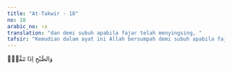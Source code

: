 ```yaml
---
title: "At-Takwir - 18"
no: 18
arabic_no: ١٨
translation: "dan demi subuh apabila fajar telah menyingsing, "
tafsir: "Kemudian dalam ayat ini Allah bersumpah demi subuh apabila fajar mulai menyingsing dan bersinar. Waktu subuh digunakan Allah dalam bersumpah karena waktu ini menimbulkan harapan yang menggembirakan bagi setiap manusia yang bangun pagi karena menghadapi hari yang baru. Saat itu mereka dapat menemukan hajat keperluan hidupnya mengganti yang hilang dan bersiap-siap untuk yang akan datang.\n\nKemudian Allah menerangkan apa yang dijadikan objek sumpahnya itu, dengan firman-Nya pada ayat berikut ini."
---
```

وَالصُّبْحِ اِذَا تَنَفَّسَۙ